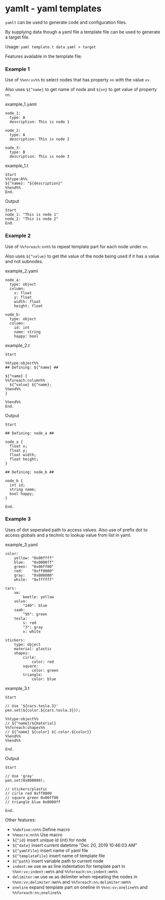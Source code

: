 # yamlt - yaml templates

`yamlt` can be used to generate code and configuration files.

By supplying data though a yaml file a template file can be used to generate a target file.

Usage: `yaml template.t data.yaml > target`

Features available in the template file.

### Example 1

Use of `%%nn:vv%%` to select nodes that has property `nn` with the value `vv`. 

Also uses `${^name}` to get name of node and `${nn}` to get value of property `nn`.

example_1.yaml

```
node_1:
  type: A
  description: This is node 1

node_2:
  type: A
  description: This is node 2

node_3:
  type: B
  description: This is node 3
```

example_1.t

```
Start
%%type:A%%
${^name}: "${description}"
%%end%%
End.
```

Output

```
Start
node_1: "This is node 1"
node_2: "This is node 2"
End.
```

### Example 2

Use of `%%foreach:nn%%` to repeat template part for each node under `nn`.

Also uses `${^value}` to get the value of the node being used if it has a value and not subnodes.

example_2.yaml

```
node_a:
  type: object
  column:
    x: float
    y: float
    width: float
    height: float

node_b:
  type: object
  column:
    id: int
    name: string
    happy: bool
```

example_2.t

```
Start

%%type:object%%
## Defining: ${^name} ##

${^name} {
%%foreach:column%%
  ${^value} ${^name};
%%end%%
}

%%end%%
End.
```

Output

```
Start

## Defining: node_a ##

node_a {
  float x;
  float y;
  float width;
  float height;
}

## Defining: node_b ##

node_b {
  int id;
  string name;
  bool happy;
}

End.
```

### Example 3

Uses of dot seperated path to access values. Also use of prefix dot to access globals and a technic to lookup value from list in yaml.

example_3.yaml

```
color:
	yellow: "0x00ffff"
	blue:   "0x0000ff"
	green:  "0x00ff00"
	red:    "0xff0000"
	gray:   "0x808080"
	white:  "0xffffff"

cars:
    vw:
        beetle: yellow
    volvo:
        "240": blue
    saab:
        "95": green
    tesla:
        s: red
        "3": gray
        x: white

stickers:
	type: object
	material: plastic
	shapes:
		cirle:
			color: red
		square:
			color: green
		triangle:
			color: blue
```

example_3.t

```
Start

// Use '${cars.tesla.3}'
pen.set(${color.${cars.tesla.3}});

%%type:object%%
// ${^name}/${material}
%%foreach:shapes%%
// ${^name} ${color} ${.color.${color}}
%%end%%
%%end%%

End.
```

Output

```
Start

// Use 'gray'
pen.set(0x808080);

// stickers/plastic
// cirle red 0xff0000
// square green 0x00ff00
// triangle blue 0x0000ff

End.
```


Other features:

* `%%define:nn%%` Define macro
* `%%macro:nn%%` Use macro
* `${^id}` insert unique id (int) for node
* `${^date}` insert current datetime "Dec 20, 2019 10:46:03 AM"
* `${^yamlFile}` insert name of yaml file
* `${^templateFile}` insert name of template file
* `${^path}` insert variable path to current node
* `indent:mm` use `mm` as line indentation for template part in `%%nn:vv;indent:mm%%` and `%%foreach:nn;indent:mm%%`
* `delimiter:mm` use `mm` as delimiter when repeating the nodes in `%%nn:vv;delimiter:mm%%` and `%%foreach:nn;delimiter:mm%%`
* `oneline` expand template part on oneline in `%%nn:vv;oneline%%` and `%%foreach:nn;oneline%%`